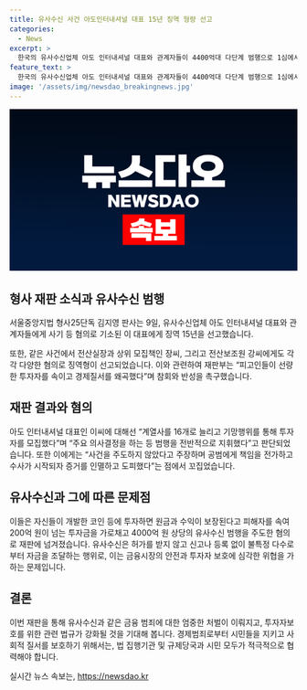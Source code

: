 ```yaml
---
title: 유사수신 사건 아도인터내셔널 대표 15년 징역 형량 선고
categories:
  - News
excerpt: >
  한국의 유사수신업체 아도 인터내셔널 대표와 관계자들이 4400억대 다단계 범행으로 1심에서 중형을 선고받았다. 대표는 징역 15년, 전산실장은 7년, 상위 모집책인은 10년, 전산보조원은 3년을 선고받았다. 재판부는 “피고인 죄질이 무겁다”며 “선량한 투자자들을 속이며 경제질서를 왜곡했다”고 비판했다. 피고인 중 대표는 범행을 주도하고 증거를 인멸하며 도피했다는 취지의 지적을 받았다. 200억 원이 넘는 투자금을 가로채고 4000억 원 상당의 유사수신 범행을 주도한 혐의로 재판에 넘겨진 것으로 알려졌다.
feature_text: >
  한국의 유사수신업체 아도 인터내셔널 대표와 관계자들이 4400억대 다단계 범행으로 1심에서 중형을 선고받았다. 대표는 징역 15년, 전산실장은 7년, 상위 모집책인은 10년, 전산보조원은 3년을 선고받았다. 재판부는 “피고인 죄질이 무겁다”며 “선량한 투자자들을 속이며 경제질서를 왜곡했다”고 비판했다. 피고인 중 대표는 범행을 주도하고 증거를 인멸하며 도피했다는 취지의 지적을 받았다. 200억 원이 넘는 투자금을 가로채고 4000억 원 상당의 유사수신 범행을 주도한 혐의로 재판에 넘겨진 것으로 알려졌다.
image: '/assets/img/newsdao_breakingnews.jpg'
---
```


<p><img src="/assets/img/newsdao_breakingnews.jpg" alt="koreaapp 속보" /></p>

<h2 data-ke-size="size26">형사 재판 소식과 유사수신 범행</h2>

<p data-ke-size="size16">서울중앙지법 형사25단독 김지영 판사는 9일, 유사수신업체 아도 인터내셔널 대표와 관계자들에게 사기 등 혐의로 기소된 이 대표에게 징역 15년을 선고했습니다.</p>

<p data-ke-size="size16">또한, 같은 사건에서 전산실장과 상위 모집책인 장씨, 그리고 전산보조원 강씨에게도 각각 다양한 혐의로 징역형이 선고되었습니다. 이와 관련하여 재판부는 “피고인들이 선량한 투자자를 속이고 경제질서를 왜곡했다”며 참회와 반성을 촉구했습니다.</p>

<h2 data-ke-size="size26">재판 결과와 혐의</h2>

<p data-ke-size="size16">아도 인터내셔널 대표인 이씨에 대해선 “계열사를 16개로 늘리고 기망행위를 통해 투자자를 모집했다”며 “주요 의사결정을 하는 등 범행을 전반적으로 지휘했다”고 판단되었습니다. 또한 이에게는 “사건을 주도하지 않았다고 주장하며 공범에게 책임을 전가하고 수사가 시작되자 증거를 인멸하고 도피했다”는 점에서 꼬집었습니다.</p>

<h2 data-ke-size="size26">유사수신과 그에 따른 문제점</h2>

<p data-ke-size="size16">이들은 자신들이 개발한 코인 등에 투자하면 원금과 수익이 보장된다고 피해자를 속여 200억 원이 넘는 투자금을 가로채고 4000억 원 상당의 유사수신 범행을 주도한 혐의로 재판에 넘겨졌습니다. 유사수신은 허가를 받지 않고 신고나 등록 없이 불특정 다수로부터 자금을 조달하는 행위로, 이는 금융시장의 안전과 투자자 보호에 심각한 위협을 가하는 문제입니다.</p>

<h2 data-ke-size="size26">결론</h2>

<p data-ke-size="size16">이번 재판을 통해 유사수신과 같은 금융 범죄에 대한 엄중한 처벌이 이뤄지고, 투자자보호를 위한 관련 법규가 강화될 것을 기대해 봅니다. 경제범죄로부터 시민들을 지키고 사회적 질서를 보호하기 위해서는, 법 집행기관 및 규제당국과 시민 모두가 적극적으로 협력해야 합니다.</p>
실시간 뉴스 속보는, <a href="https://newsdao.kr" rel="dofollow">https://newsdao.kr</a>


